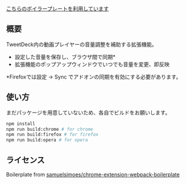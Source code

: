 [こちらのボイラープレートを利用しています](https://github.com/samuelsimoes/chrome-extension-webpack-boilerplate)

## 概要

TweetDeck内の動画プレイヤーの音量調整を補助する拡張機能。

- 設定した音量を保存し、ブラウザ間で同期*
- 拡張機能のポップアップウィンドウでいつでも音量を変更、即反映

*Firefoxでは設定 → Sync でアドオンの同期を有効にする必要があります。

## 使い方

まだパッケージを用意していないため、各自でビルドをお願いします。

```bash
npm install
npm run build:chrome # for chrome
npm run build:firefox # for firefox
npm run build:opera # for opera
```

## ライセンス

Boilerplate from [samuelsimoes/chrome-extension-webpack-boilerplate](https://github.com/samuelsimoes/chrome-extension-webpack-boilerplate)
